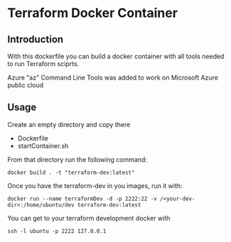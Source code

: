 # Terraform Docker Container
## Introduction

With this dockerfile you can build a docker container with all tools needed to run Terraform sciprts. 

Azure "az" Command Line Tools was added to work on Microsoft Azure public cloud

## Usage
Create an empty directory and copy there
* Dockerfile
* startContainer.sh

From that directory run the following command:

    docker build . -t "terraform-dev:latest"
    
Once you have the terraform-dev in you images, run it with: 

    docker run --name terraformDev -d -p 2222:22 -v /<your-dev-dir>:/home/ubuntu/dev terraform-dev:latest
    
You can get to your terraform development docker with

    ssh -l ubuntu -p 2222 127.0.0.1